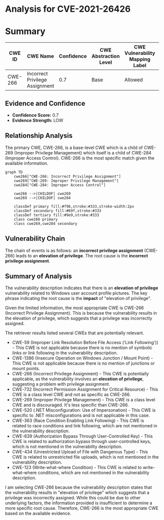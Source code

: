# Analysis for CVE-2021-26426

# Summary
| CWE ID | CWE Name | Confidence | CWE Abstraction Level | CWE Vulnerability Mapping Label | CWE-Vulnerability Mapping Notes |
|---|---|---|---|---|---|
| CWE-266 | Incorrect Privilege Assignment | 0.7 | Base | Allowed | Primary CWE |

## Evidence and Confidence

*   **Confidence Score:** 0.7
*   **Evidence Strength:** LOW

## Relationship Analysis
The primary CWE, CWE-266, is a base-level CWE which is a child of CWE-269 (Improper Privilege Management) which itself is a child of CWE-284 (Improper Access Control). CWE-266 is the most specific match given the available information.

```mermaid
graph TD
    cwe266["CWE-266: Incorrect Privilege Assignment"]
    cwe269["CWE-269: Improper Privilege Management"]
    cwe284["CWE-284: Improper Access Control"]
    
    cwe266 -->|CHILDOF| cwe269
    cwe269 -->|CHILDOF| cwe284
    
    classDef primary fill:#f96,stroke:#333,stroke-width:2px
    classDef secondary fill:#69f,stroke:#333
    classDef tertiary fill:#9e9,stroke:#333
    class cwe266 primary
    class cwe269,cwe284 secondary
```

## Vulnerability Chain
The chain of events is as follows: an **incorrect privilege assignment** (CWE-266) leads to an **elevation of privilege**. The root cause is the **incorrect privilege assignment**.

## Summary of Analysis
The vulnerability description indicates that there is an **elevation of privilege** vulnerability related to Windows user account profile pictures. The key phrase indicating the root cause is the **impact** of "elevation of privilege".

Given the limited information, the most appropriate CWE is CWE-266 (Incorrect Privilege Assignment). This is because the vulnerability results in the elevation of privilege, which suggests that a privilege was incorrectly assigned.

The retriever results listed several CWEs that are potentially relevant.
*   CWE-59 (Improper Link Resolution Before File Access ('Link Following')) - This CWE is not applicable because there is no mention of symbolic links or link following in the vulnerability description.
*   CWE-1386 (Insecure Operation on Windows Junction / Mount Point) - This CWE is not applicable because there is no mention of junctions or mount points.
*   CWE-266 (Incorrect Privilege Assignment) - This CWE is potentially applicable, as the vulnerability involves an **elevation of privilege**, suggesting a problem with privilege assignment.
*   CWE-732 (Incorrect Permission Assignment for Critical Resource) - This CWE is a class level CWE and not as specific as CWE-266.
*   CWE-269 (Improper Privilege Management) - This CWE is a class level CWE and is discouraged. It's less specific than CWE-266.
*   CWE-520 (.NET Misconfiguration: Use of Impersonation) - This CWE is specific to .NET misconfigurations and is not applicable in this case.
*   CWE-363 (Race Condition Enabling Link Following) - This CWE is related to race conditions and link following, which are not mentioned in the vulnerability description.
*   CWE-639 (Authorization Bypass Through User-Controlled Key) - This CWE is related to authorization bypass through user-controlled keys, which is not mentioned in the vulnerability description.
*   CWE-434 (Unrestricted Upload of File with Dangerous Type) - This CWE is related to unrestricted file uploads, which is not mentioned in the vulnerability description.
*   CWE-123 (Write-what-where Condition) - This CWE is related to write-what-where conditions, which are not mentioned in the vulnerability description.

I am selecting CWE-266 because the vulnerability description states that the vulnerability results in "elevation of privilege" which suggests that a privilege was incorrectly assigned. While this could be due to other underlying factors, the information provided is insufficient to determine a more specific root cause. Therefore, CWE-266 is the most appropriate CWE based on the available evidence.